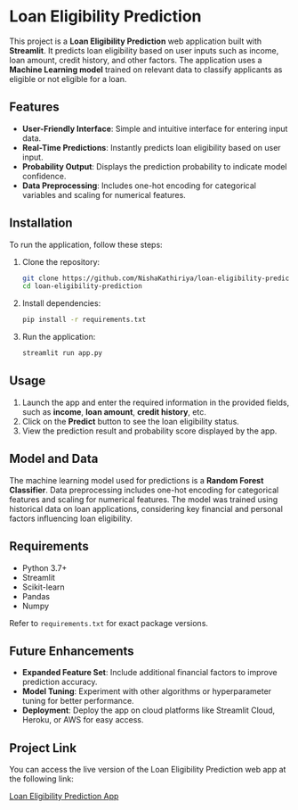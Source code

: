 # Loan Eligibility Prediction

This project is a **Loan Eligibility Prediction** web application built with **Streamlit**. It predicts loan eligibility based on user inputs such as income, loan amount, credit history, and other factors. The application uses a **Machine Learning model** trained on relevant data to classify applicants as eligible or not eligible for a loan.

## Features

- **User-Friendly Interface**: Simple and intuitive interface for entering input data.
- **Real-Time Predictions**: Instantly predicts loan eligibility based on user input.
- **Probability Output**: Displays the prediction probability to indicate model confidence.
- **Data Preprocessing**: Includes one-hot encoding for categorical variables and scaling for numerical features.

## Installation

To run the application, follow these steps:

1. Clone the repository:
   ```bash
   git clone https://github.com/NishaKathiriya/loan-eligibility-prediction.git
   cd loan-eligibility-prediction
   ```

2. Install dependencies:
   ```bash
   pip install -r requirements.txt
   ```

3. Run the application:
   ```bash
   streamlit run app.py
   ```

## Usage

1. Launch the app and enter the required information in the provided fields, such as **income**, **loan amount**, **credit history**, etc.
2. Click on the **Predict** button to see the loan eligibility status.
3. View the prediction result and probability score displayed by the app.

## Model and Data

The machine learning model used for predictions is a **Random Forest Classifier**. Data preprocessing includes one-hot encoding for categorical features and scaling for numerical features. The model was trained using historical data on loan applications, considering key financial and personal factors influencing loan eligibility.

## Requirements

- Python 3.7+
- Streamlit
- Scikit-learn
- Pandas
- Numpy

Refer to `requirements.txt` for exact package versions.

## Future Enhancements

- **Expanded Feature Set**: Include additional financial factors to improve prediction accuracy.
- **Model Tuning**: Experiment with other algorithms or hyperparameter tuning for better performance.
- **Deployment**: Deploy the app on cloud platforms like Streamlit Cloud, Heroku, or AWS for easy access.

## Project Link

You can access the live version of the Loan Eligibility Prediction web app at the following link:

[Loan Eligibility Prediction App](https://loaneligibility-prediction.streamlit.app/)

